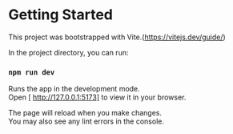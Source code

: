 # Getting Started

This project was bootstrapped with Vite.(https://vitejs.dev/guide/)

In the project directory, you can run:

### `npm run dev`

Runs the app in the development mode.\
Open [ http://127.0.0.1:5173] to view it in your browser.

The page will reload when you make changes.\
You may also see any lint errors in the console.
